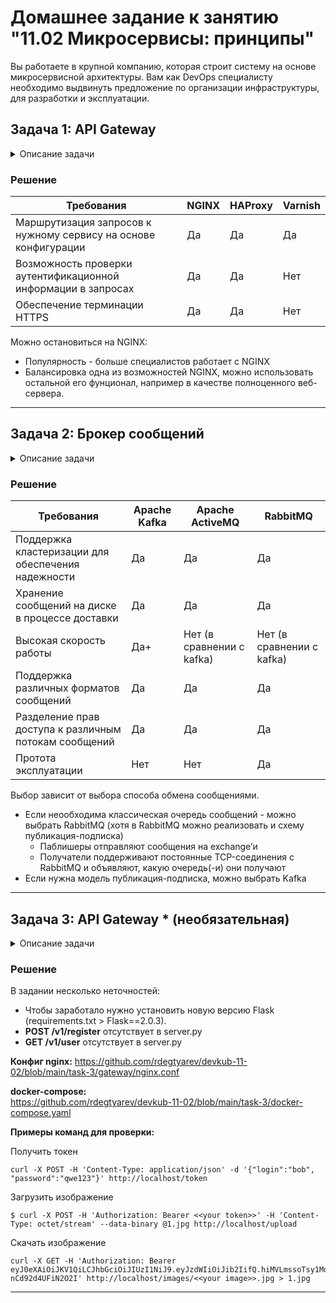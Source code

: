 
# Домашнее задание к занятию "11.02 Микросервисы: принципы"

Вы работаете в крупной компанию, которая строит систему на основе микросервисной архитектуры.
Вам как DevOps специалисту необходимо выдвинуть предложение по организации инфраструктуры, для разработки и эксплуатации.

## Задача 1: API Gateway 

<details>

  <summary>Описание задачи</summary>  
Предложите решение для обеспечения реализации API Gateway. Составьте сравнительную таблицу возможностей различных программных решений. На основе таблицы сделайте выбор решения.

Решение должно соответствовать следующим требованиям:
- Маршрутизация запросов к нужному сервису на основе конфигурации
- Возможность проверки аутентификационной информации в запросах
- Обеспечение терминации HTTPS

Обоснуйте свой выбор.
</details>  
  
### Решение
  
Требования | NGINX | HAProxy | Varnish 
--- | --- | --- | --- |
Маршрутизация запросов к нужному сервису на основе конфигурации | Да | Да | Да
Возможность проверки аутентификационной информации в запросах | Да | Да | Нет
Обеспечение терминации HTTPS | Да | Да | Нет

Можно остановиться на NGINX:
- Популярность - больше специалистов работает с NGINX
- Балансировка одна из возможностей NGINX, можно использовать остальной его фунционал, например в качестве полноценного веб-сервера.

---

## Задача 2: Брокер сообщений
<details>

  <summary>Описание задачи</summary>
Составьте таблицу возможностей различных брокеров сообщений. На основе таблицы сделайте обоснованный выбор решения.

Решение должно соответствовать следующим требованиям:
- Поддержка кластеризации для обеспечения надежности
- Хранение сообщений на диске в процессе доставки
- Высокая скорость работы
- Поддержка различных форматов сообщений
- Разделение прав доступа к различным потокам сообщений
- Протота эксплуатации

Обоснуйте свой выбор.  
</details>  

### Решение

Требования | Apache Kafka | Apache ActiveMQ | RabbitMQ
--- | --- | --- | --- |
Поддержка кластеризации для обеспечения надежности | Да | Да | Да
Хранение сообщений на диске в процессе доставки| Да | Да | Да
Высокая скорость работы | Да+ | Нет (в сравнении с kafka) | Нет (в сравнении с kafka) 
Поддержка различных форматов сообщений | Да | Да | Да
Разделение прав доступа к различным потокам сообщений | Да | Да | Да
Протота эксплуатации | Нет | Нет | Да
  
Выбор зависит от выбора способа обмена сообщениями.
- Если неообходима классическая очередь сообщений - можно выбрать RabbitMQ (хотя в RabbitMQ можно реализовать и схему публикация-подписка)
    - Паблишеры отправляют сообщения на exchange’и
    - Получатели поддерживают постоянные TCP-соединения с RabbitMQ и объявляют, какую очередь(-и) они получают
- Если нужна модель публикация-подписка, можно выбрать Kafka

---  

## Задача 3: API Gateway * (необязательная)
<details>

  <summary>Описание задачи</summary>  
  
### Есть три сервиса:

**minio**
- Хранит загруженные файлы в бакете images
- S3 протокол

**uploader**
- Принимает файл, если он картинка сжимает и загружает его в minio
- POST /v1/upload

**security**
- Регистрация пользователя POST /v1/user
- Получение информации о пользователе GET /v1/user
- Логин пользователя POST /v1/token
- Проверка токена GET /v1/token/validation

### Необходимо воспользоваться любым балансировщиком и сделать API Gateway:

**POST /v1/register**
- Анонимный доступ.
- Запрос направляется в сервис security POST /v1/user

**POST /v1/token**
- Анонимный доступ.
- Запрос направляется в сервис security POST /v1/token

**GET /v1/user**
- Проверка токена. Токен ожидается в заголовке Authorization. Токен проверяется через вызов сервиса security GET /v1/token/validation/
- Запрос направляется в сервис security GET /v1/user

**POST /v1/upload**
- Проверка токена. Токен ожидается в заголовке Authorization. Токен проверяется через вызов сервиса security GET /v1/token/validation/
- Запрос направляется в сервис uploader POST /v1/upload

**GET /v1/user/{image}**
- Проверка токена. Токен ожидается в заголовке Authorization. Токен проверяется через вызов сервиса security GET /v1/token/validation/
- Запрос направляется в сервис minio  GET /images/{image}

### Ожидаемый результат

Результатом выполнения задачи должен быть docker compose файл запустив который можно локально выполнить следующие команды с успешным результатом.
Предполагается что для реализации API Gateway будет написан конфиг для NGinx или другого балансировщика нагрузки который будет запущен как сервис через docker-compose и будет обеспечивать балансировку и проверку аутентификации входящих запросов.
Авторизаци
curl -X POST -H 'Content-Type: application/json' -d '{"login":"bob", "password":"qwe123"}' http://localhost/token

**Загрузка файла**

curl -X POST -H 'Authorization: Bearer eyJ0eXAiOiJKV1QiLCJhbGciOiJIUzI1NiJ9.eyJzdWIiOiJib2IifQ.hiMVLmssoTsy1MqbmIoviDeFPvo-nCd92d4UFiN2O2I' -H 'Content-Type: octet/stream' --data-binary @yourfilename.jpg http://localhost/upload

**Получение файла**
curl -X GET http://localhost/images/4e6df220-295e-4231-82bc-45e4b1484430.jpg

---

#### [Дополнительные материалы: как запускать, как тестировать, как проверить](https://github.com/netology-code/devkub-homeworks/tree/main/11-microservices-02-principles)  
</details>





### Решение

В задании несколько неточностей:
- Чтобы заработало нужно установить новую версию Flask (requirements.txt > Flask==2.0.3).
- **POST /v1/register** отсутствует в server.py
- **GET /v1/user** отсутствует в server.py

**Конфиг nginx:**
https://github.com/rdegtyarev/devkub-11-02/blob/main/task-3/gateway/nginx.conf  

**docker-compose:**  
https://github.com/rdegtyarev/devkub-11-02/blob/main/task-3/docker-compose.yaml

**Примеры команд для проверки:**

Получить токен
```
curl -X POST -H 'Content-Type: application/json' -d '{"login":"bob", "password":"qwe123"}' http://localhost/token
```  

Загрузить изображение
```
$ curl -X POST -H 'Authorization: Bearer <<your token>>' -H 'Content-Type: octet/stream' --data-binary @1.jpg http://localhost/upload
```  

Скачать изображение
```
curl -X GET -H 'Authorization: Bearer eyJ0eXAiOiJKV1QiLCJhbGciOiJIUzI1NiJ9.eyJzdWIiOiJib2IifQ.hiMVLmssoTsy1MqbmIoviDeFPvo-nCd92d4UFiN2O2I' http://localhost/images/<<your image>>.jpg > 1.jpg
```
---
